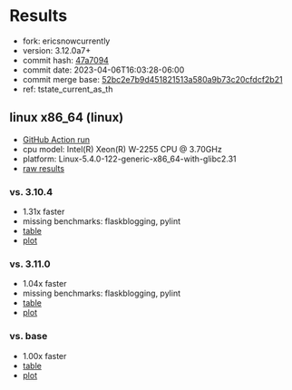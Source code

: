# Results

- fork: ericsnowcurrently
- version: 3.12.0a7+
- commit hash: [47a7094](https://github.com/ericsnowcurrently/cpython/commit/47a7094)
- commit date: 2023-04-06T16:03:28-06:00
- commit merge base: [52bc2e7b9d451821513a580a9b73c20cfdcf2b21](https://github.com/ericsnowcurrently/cpython/commit/52bc2e7b9d451821513a580a9b73c20cfdcf2b21)
- ref: tstate_current_as_th

## linux x86_64 (linux)

- [GitHub Action run](https://github.com/faster-cpython/benchmarking/actions/runs/4634397966)
- cpu model: Intel(R) Xeon(R) W-2255 CPU @ 3.70GHz
- platform: Linux-5.4.0-122-generic-x86_64-with-glibc2.31
- [raw results](bm-20230406-linux-x86_64-ericsnowcurrently-tstate_current_as_th-3.12.0a7%2B-47a7094.json)

### vs. 3.10.4

- 1.31x faster
- missing benchmarks: flaskblogging, pylint
- [table](bm-20230406-linux-x86_64-ericsnowcurrently-tstate_current_as_th-3.12.0a7%2B-47a7094-vs-3.10.4.md)
- [plot](bm-20230406-linux-x86_64-ericsnowcurrently-tstate_current_as_th-3.12.0a7%2B-47a7094-vs-3.10.4.png)

### vs. 3.11.0

- 1.04x faster
- missing benchmarks: flaskblogging, pylint
- [table](bm-20230406-linux-x86_64-ericsnowcurrently-tstate_current_as_th-3.12.0a7%2B-47a7094-vs-3.11.0.md)
- [plot](bm-20230406-linux-x86_64-ericsnowcurrently-tstate_current_as_th-3.12.0a7%2B-47a7094-vs-3.11.0.png)

### vs. base

- 1.00x faster
- [table](bm-20230406-linux-x86_64-ericsnowcurrently-tstate_current_as_th-3.12.0a7%2B-47a7094-vs-base.md)
- [plot](bm-20230406-linux-x86_64-ericsnowcurrently-tstate_current_as_th-3.12.0a7%2B-47a7094-vs-base.png)

